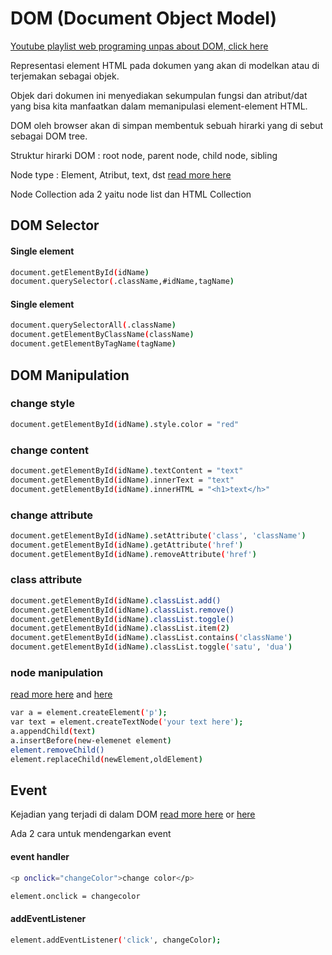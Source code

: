# DOM (Document Object Model)
[Youtube playlist web programing unpas about DOM, click here](https://www.youtube.com/watch?v=aT60R1cySLM&list=PLFIM0718LjIWB3YRoQbQh82ZewAGtE2-3)

Representasi element HTML pada dokumen yang akan di modelkan atau di terjemakan sebagai objek.

Objek dari dokumen ini menyediakan sekumpulan fungsi dan atribut/dat yang bisa kita manfaatkan dalam memanipulasi element-element HTML.

DOM oleh browser akan di simpan membentuk sebuah hirarki yang di sebut sebagai DOM tree.

Struktur hirarki DOM : root node, parent node, child node, sibling

Node type : Element, Atribut, text, dst [read more here](https://www.w3schools.com/jsref/prop_node_nodetype.asp)

Node Collection ada 2 yaitu node list dan HTML Collection



## DOM Selector

#### Single element

```bash
document.getElementById(idName)
document.querySelector(.className,#idName,tagName)
```

#### Single element

```bash
document.querySelectorAll(.className)
document.getElementByClassName(className)
document.getElementByTagName(tagName)
```

## DOM Manipulation


### change style

```bash
document.getElementById(idName).style.color = "red"
```
### change content

```bash
document.getElementById(idName).textContent = "text"
document.getElementById(idName).innerText = "text"
document.getElementById(idName).innerHTML = "<h1>text</h>"
```

### change attribute

```bash
document.getElementById(idName).setAttribute('class', 'className')
document.getElementById(idName).getAttribute('href')
document.getElementById(idName).removeAttribute('href')
```

### class attribute

```bash
document.getElementById(idName).classList.add()
document.getElementById(idName).classList.remove()
document.getElementById(idName).classList.toggle()
document.getElementById(idName).classList.item(2)
document.getElementById(idName).classList.contains('className')
document.getElementById(idName).classList.toggle('satu', 'dua')
```
### node manipulation
[read more here](https://www.w3schools.com/jsref/met_document_createelement.asp) and [here](http://www.java2s.com/Tutorials/Javascript/Tutorial/0820__Javascript_Node_Manipulation.htm)
```bash
var a = element.createElement('p');
var text = element.createTextNode('your text here');
a.appendChild(text)
a.insertBefore(new-elemenet element)
element.removeChild()
element.replaceChild(newElement,oldElement)
```

## Event
Kejadian yang terjadi di dalam DOM [read more here](https://www.w3schools.com/jsref/obj_mouseevent.asp) or [here](https://developer.mozilla.org/en-US/docs/Web/Events)

Ada 2 cara untuk mendengarkan event

#### event handler

```bash
<p onclick="changeColor">change color</p>

element.onclick = changecolor
```


#### addEventListener

```bash
element.addEventListener('click', changeColor);
```
